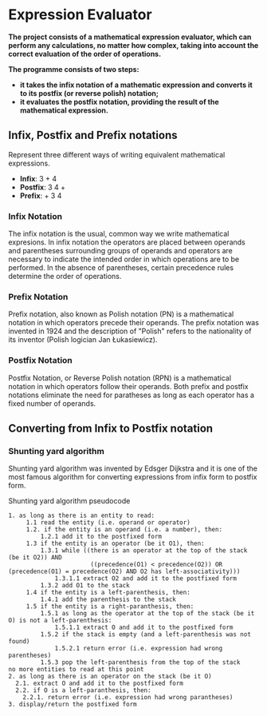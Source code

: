 # Expression Evaluator

**The project consists of a mathematical expression evaluator, which can perform any calculations, no matter how complex, taking into account the correct evaluation of the order of operations.**

**The programme consists of two steps:**
- **it takes the infix notation of a mathematic expression and converts it to its postfix (or reverse polish) notation;**
- **it evaluates the postfix notation, providing the result of the mathematical expression.**

## Infix, Postfix and Prefix notations
Represent three different ways of writing equivalent mathematical expressions.

- **Infix**: 3 + 4
- **Postfix**: 3 4 +
- **Prefix**: + 3 4

### Infix Notation
The infix notation is the usual, common way we write mathematical expresions. In infix notation the operators are placed between operands and parentheses surrounding groups of operands and operators are necessary to indicate the intended order in which operations are to be performed. In the absence of parentheses, certain precedence rules determine the order of operations.

### Prefix Notation
Prefix notation, also known as Polish notation (PN) is a mathematical notation in which operators precede their operands. The prefix notation was invented in 1924 and the description of "Polish" refers to the nationality of its inventor (Polish logician Jan Łukasiewicz). 

### Postfix Notation
Postfix Notation, or Reverse Polish notation (RPN) is a mathematical notation in which operators follow their operands. Both prefix and postfix notations eliminate the need for paratheses as long as each operator has a fixed number of operands.

## Converting from Infix to Postfix notation
### Shunting yard algorithm
Shunting yard algorithm was invented by Edsger Dijkstra and it is one of the most famous algorithm for converting expressions from infix form to postfix form.

Shunting yard algorithm pseudocode

```
1. as long as there is an entity to read:  
     1.1 read the entity (i.e. operand or operator)
     1.2. if the entity is an operand (i.e. a number), then:
         1.2.1 add it to the postfixed form
     1.3 if the entity is an operator (be it O1), then:
         1.3.1 while ((there is an operator at the top of the stack (be it O2)) AND
                       ((precedence(O1) < precedence(O2)) OR (precedence(O1) = precedence(O2) AND O2 has left-associativity)))
             1.3.1.1 extract O2 and add it to the postfixed form
         1.3.2 add O1 to the stack
     1.4 if the entity is a left-parenthesis, then:
         1.4.1 add the parenthesis to the stack
     1.5 if the entity is a right-paranthesis, then:
         1.5.1 as long as the operator at the top of the stack (be it O) is not a left-parenthesis:
             1.5.1.1 extract O and add it to the postfixed form
         1.5.2 if the stack is empty (and a left-parenthesis was not found)
             1.5.2.1 return error (i.e. expression had wrong parentheses)
         1.5.3 pop the left-parenthesis from the top of the stack
no more entities to read at this point
2. as long as there is an operator on the stack (be it O)
  2.1. extract O and add it to the postfixed form
  2.2. if O is a left-paranthesis, then:
    2.2.1. return error (i.e. expression had wrong parantheses)
3. display/return the postfixed form
```





